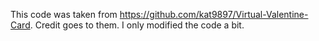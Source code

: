This code was taken from https://github.com/kat9897/Virtual-Valentine-Card.
Credit goes to them.
I only modified the code a bit.

